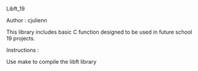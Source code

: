Libft_19

Author : cjulienn

This library includes basic C function designed to be used in future school 19 projects. 

Instructions :

Use make to compile the libft library
